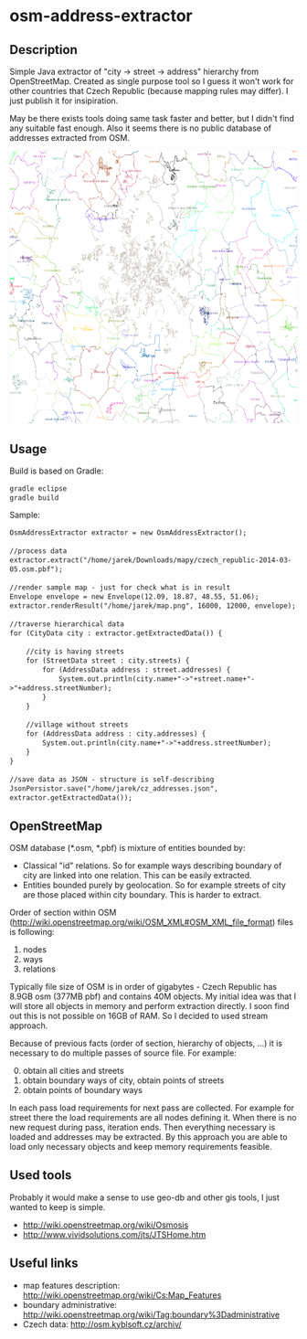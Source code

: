 # osm-address-extractor

## Description

Simple Java extractor of "city -> street -> address" hierarchy from OpenStreetMap. Created as single purpose tool so I guess it won't work for other countries that Czech Republic (because mapping rules may differ). I just publish it for insipiration.

May be there exists tools doing same task faster and better, but I didn't find any suitable fast enough. Also it seems there is no public database of addresses extracted from OSM.

![Sample visualization](/sample_vis.png "Sample visualization")

## Usage

Build is based on Gradle:
```
gradle eclipse
gradle build
```

Sample:

```
OsmAddressExtractor extractor = new OsmAddressExtractor();

//process data
extractor.extract("/home/jarek/Downloads/mapy/czech_republic-2014-03-05.osm.pbf");

//render sample map - just for check what is in result
Envelope envelope = new Envelope(12.09, 18.87, 48.55, 51.06);
extractor.renderResult("/home/jarek/map.png", 16000, 12000, envelope);
		
//traverse hierarchical data
for (CityData city : extractor.getExtractedData()) {
	
	//city is having streets
	for (StreetData street : city.streets) {
		for (AddressData address : street.addresses) {
			System.out.println(city.name+"->"+street.name+"->"+address.streetNumber);
		}
	}
	
	//village without streets
	for (AddressData address : city.addresses) {
		System.out.println(city.name+"->"+address.streetNumber);
	}
}

//save data as JSON - structure is self-describing
JsonPersistor.save("/home/jarek/cz_addresses.json", extractor.getExtractedData());

```

## OpenStreetMap

OSM database (*.osm, *.pbf) is mixture of entities bounded by:
* Classical "id" relations. So for example ways describing boundary of city are linked into one relation. This can be easily extracted.
* Entities bounded purely by geolocation. So for example streets of city are those placed within city boundary. This is harder to extract.

Order of section within OSM (http://wiki.openstreetmap.org/wiki/OSM_XML#OSM_XML_file_format) files is following:

1. nodes
2. ways
3. relations

Typically file size of OSM is in order of gigabytes - Czech Republic has 8.9GB osm (377MB pbf) and contains 40M objects. My initial idea was that I will store all objects in memory and perform extraction directly. I soon find out this is not possible on 16GB of RAM. So I decided to used stream approach.

Because of previous facts (order of section, hierarchy of objects, ...) it is necessary to do multiple passes of source file. For example:

0. obtain all cities and streets
1. obtain boundary ways of city, obtain points of streets
2. obtain points of boundary ways

In each pass load requirements for next pass are collected. For example for street there the load requirements are all nodes defining it. When there is no new request during pass, iteration ends. Then everything necessary is loaded and addresses may be extracted. By this approach you are able to load only necessary objects and keep memory requirements feasible.

## Used tools

Probably it would make a sense to use geo-db and other gis tools, I just wanted to keep is simple.

* http://wiki.openstreetmap.org/wiki/Osmosis
* http://www.vividsolutions.com/jts/JTSHome.htm

## Useful links

* map features description: http://wiki.openstreetmap.org/wiki/Cs:Map_Features
* boundary administrative: http://wiki.openstreetmap.org/wiki/Tag:boundary%3Dadministrative
* Czech data: http://osm.kyblsoft.cz/archiv/
